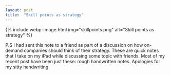 ```yaml
---
layout: post
title:  "Skill points as strategy"
---
```


{% include webp-image.html img="skillpoints.png" alt="Skill points as strategy" %}

P.S I had sent this note to a friend as part of a discussion on how on-demand companies should think of their strategy. These are quick notes that I take on my iPad while discussing some topic with friends. Most of my recent post have been just these: rough handwritten notes. Apologies for my sitty handwriting. 
